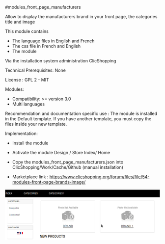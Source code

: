 #modules_front_page_manufacturers

Allow to display the manufacturers brand in your front page, the categories title and image

This module contains

- The language files in English and French
- The css file in French and English
- The module
  
Via the installation system administration ClicShopping

Technical Prerequisites: None

License : GPL 2 - MIT

Modules:

- Compatibility: >= version 3.0
- Multi languages

Recommendation and documentation specific use :
The module is installed in the Default template.
If you have another template, you must copy the files inside your new template.


Implementation:

- Install the module 
- Activate the module Design / Store Index/ Home

- Copy the modules_front_page_manufacturers.json into ClicShopping/Work/Cache/Github (manual installation)

- Marketplace link : https://www.clicshopping.org/forum/files/file/54-modules-front-page-brands-image/

![image](https://github.com/ClicShoppingOfficialModulesV3/modules_front_page_manufacturers/blob/master/ModuleInfosJson/image.png)

